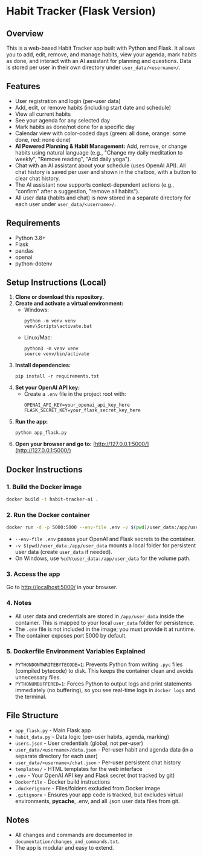 # Habit Tracker (Flask Version)

## Overview
This is a web-based Habit Tracker app built with Python and Flask. It allows you to add, edit, remove, and manage habits, view your agenda, mark habits as done, and interact with an AI assistant for planning and questions. Data is stored per user in their own directory under `user_data/<username>/`.

## Features
- User registration and login (per-user data)
- Add, edit, or remove habits (including start date and schedule)
- View all current habits
- See your agenda for any selected day
- Mark habits as done/not done for a specific day
- Calendar view with color-coded days (green: all done, orange: some done, red: none done)
- **AI Powered Planning & Habit Management:** Add, remove, or change habits using natural language (e.g., "Change my daily meditation to weekly", "Remove reading", "Add daily yoga").
- Chat with an AI assistant about your schedule (uses OpenAI API). All chat history is saved per user and shown in the chatbox, with a button to clear chat history.
- The AI assistant now supports context-dependent actions (e.g., "confirm" after a suggestion, "remove all habits").
- All user data (habits and chat) is now stored in a separate directory for each user under `user_data/<username>/`.

## Requirements
- Python 3.8+
- Flask
- pandas
- openai
- python-dotenv

## Setup Instructions (Local)
1. **Clone or download this repository.**
2. **Create and activate a virtual environment:**
   - Windows:
     ```shell
     python -m venv venv
     venv\Scripts\activate.bat
     ```
   - Linux/Mac:
     ```shell
     python3 -m venv venv
     source venv/bin/activate
     ```
3. **Install dependencies:**
   ```shell
   pip install -r requirements.txt
   ```
4. **Set your OpenAI API key:**
   - Create a `.env` file in the project root with:
     ```
     OPENAI_API_KEY=your_openai_api_key_here
     FLASK_SECRET_KEY=your_flask_secret_key_here
     ```
5. **Run the app:**
   ```shell
   python app_flask.py
   ```
6. **Open your browser and go to:**
   [http://127.0.0.1:5000/](http://127.0.0.1:5000/)

## Docker Instructions

### 1. Build the Docker image
```sh
docker build -t habit-tracker-ai .
```

### 2. Run the Docker container
```sh
docker run -d -p 5000:5000 --env-file .env -v $(pwd)/user_data:/app/user_data habit-tracker-ai
```
- `--env-file .env` passes your OpenAI and Flask secrets to the container.
- `-v $(pwd)/user_data:/app/user_data` mounts a local folder for persistent user data (create `user_data` if needed).
- On Windows, use `%cd%\user_data:/app/user_data` for the volume path.

### 3. Access the app
Go to [http://localhost:5000/](http://localhost:5000/) in your browser.

### 4. Notes
- All user data and credentials are stored in `/app/user_data` inside the container. This is mapped to your local `user_data` folder for persistence.
- The `.env` file is not included in the image; you must provide it at runtime.
- The container exposes port 5000 by default.

### 5. Dockerfile Environment Variables Explained
- `PYTHONDONTWRITEBYTECODE=1`: Prevents Python from writing `.pyc` files (compiled bytecode) to disk. This keeps the container clean and avoids unnecessary files.
- `PYTHONUNBUFFERED=1`: Forces Python to output logs and print statements immediately (no buffering), so you see real-time logs in `docker logs` and the terminal.

## File Structure
- `app_flask.py` - Main Flask app
- `habit_data.py` - Data logic (per-user habits, agenda, marking)
- `users.json` - User credentials (global, not per-user)
- `user_data/<username>/data.json` - Per-user habit and agenda data (in a separate directory for each user)
- `user_data/<username>/chat.json` - Per-user persistent chat history
- `templates/` - HTML templates for the web interface
- `.env` - Your OpenAI API key and Flask secret (not tracked by git)
- `Dockerfile` - Docker build instructions
- `.dockerignore` - Files/folders excluded from Docker image
- `.gitignore` - Ensures your app code is tracked, but excludes virtual environments, __pycache__, .env, and all .json user data files from git.

## Notes
- All changes and commands are documented in `documentation/changes_and_commands.txt`.
- The app is modular and easy to extend.
